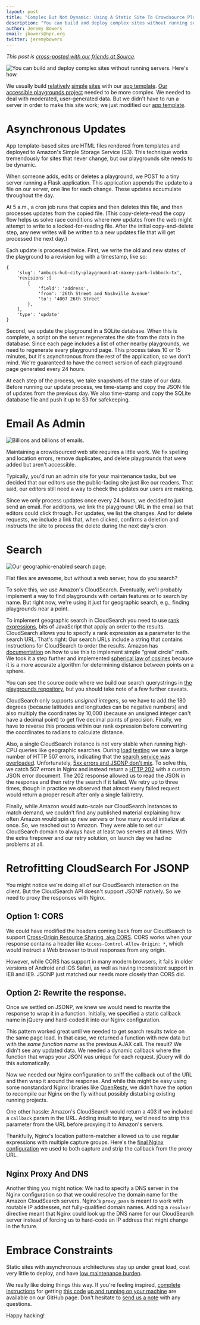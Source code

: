```yaml
---
layout: post
title: "Complex But Not Dynamic: Using A Static Site To Crowdsource Playgrounds"
description: "You can build and deploy complex sites without running servers. Here's how."
author: Jeremy Bowers
email: jbowers@npr.org
twitter: jeremybowers
---
```

*This post is [cross-posted with our friends at Source](http://source.mozillaopennews.org/en-US/articles/dont-go-full-server/).*

![You can build and deploy complex sites without running servers. Here's how.](/img/posts/playgrounds_header.png)

We usually build [relatively](http://apps.npr.org/fire-forecast/) [simple](http://apps.npr.org/moore-oklahoma-tornado-damage/) [sites](http://apps.npr.org/buried-in-grain/) with our [app template](http://blog.apps.npr.org/2013/02/14/app-template-redux.html). [Our accessible playgrounds project](http://apps.npr.org/playgrounds/) needed to be more complex. We needed to deal with moderated, user-generated data. But we didn't have to run a server in order to make this site work; we just modified our [app template](https://github.com/nprapps/app-template/).

# Asynchronous Updates
App template-based sites are HTML files rendered from templates and deployed to Amazon's Simple Storage Service (S3). This technique works tremendously for sites that never change, but our playgrounds site needs to be dynamic.

When someone adds, edits or deletes a playground, we POST to a tiny server running a Flask application. This application appends the update to a file on our server, one line for each change. These updates accumulate throughout the day.

At 5 a.m., a cron job runs that copies and then deletes this file, and then processes updates from the copied file. (This copy-delete-read the copy flow helps us solve race conditions where new updates from the web might attempt to write to a locked-for-reading file. After the initial copy-and-delete step, any new writes will be written to a new updates file that will get processed the next day.)

Each update is processed twice. First, we write the old and new states of the playground to a revision log with a timestamp, like so:

	{
		'slug': 'ambucs-hub-city-playground-at-maxey-park-lubbock-tx',
		'revisions':[
			{
				'field': 'address',
				'from': '26th Street and Nashville Avenue'
				'to': '4007 26th Street'
			},
		],
		'type': 'update'
	}

Second, we update the playground in a SQLite database. When this is complete, a script on the server regenerates the site from the data in the database. Since each page includes a list of other nearby playgrounds, we need to regenerate every playground page. This process takes 10 or 15 minutes, but it's asynchronous from the rest of the application, so we don't mind. We're guaranteed to have the correct version of each playground page generated every 24 hours.

At each step of the process, we take snapshots of the state of our data. Before running our update process, we time-stamp and copy the JSON file of updates from the previous day. We also time-stamp and copy the SQLite database file and push it up to S3 for safekeeping.

# Email As Admin
![Billions and billions of emails.](/img/posts/playgrounds_admin.png)

Maintaining a crowdsourced web site requires a little work. We fix spelling and location errors, remove duplicates, and delete playgrounds that were added but aren't accessible.

Typically, you'd run an admin site for your maintenance tasks, but we decided that our editors use the public-facing site just like our readers. That said, our editors still need a way to check the updates our users are making.

Since we only process updates once every 24 hours, we decided to just send an email. For additions, we link the playground URL in the email so that editors could click through. For updates, we list the changes. And for delete requests, we include a link that, when clicked, confirms a deletion and instructs the site to process the delete during the next day's cron.


# Search
![Our geographic-enabled search page.](/img/posts/playgrounds_search.png)

Flat files are awesome, but without a web server, how do you search?

To solve this, we use Amazon's CloudSearch. Eventually, we'll probably implement a way to find playgrounds with certain features or to search by name. But right now, we're using it just for geographic search, e.g., finding playgrounds near a point.

To implement geographic search in CloudSearch you need to use [rank expressions](http://docs.aws.amazon.com/cloudsearch/latest/developerguide/rankexpressionquery.html), bits of JavaScript that apply an order to the results. CloudSearch allows you to specify a rank expression as a parameter to the search URL. That's right: Our search URLs include a string that contains instructions for CloudSearch to order the results. Amazon has [documentation](http://docs.aws.amazon.com/cloudsearch/latest/developerguide/geosearch.html) on how to use this to implement simple “great circle” math. We took it a step further and implemented [spherical law of cosines](http://www.movable-type.co.uk/scripts/latlong.html) because it is a more accurate algorithm for determining distance between points on a sphere.

You can see the source code where we build our search querystrings in [the playgrounds repository](https://github.com/nprapps/playgrounds2/blob/master/www/js/utils.js#L63), but you should take note of a few further caveats.

CloudSearch only supports *unsigned integers*, so we have to add the 180 degrees (because latitudes and longitudes can be negative numbers) and also multiply the coordinates by 10,000 (because an unsigned integer can't have a decimal point) to get five decimal points of precision. Finally, we have to reverse this process within our rank expression before converting the coordinates to radians to calculate distance.

Also, a single CloudSearch instance is not very stable when running high-CPU queries like geographic searches. During [load](https://github.com/newsapps/beeswithmachineguns) [testing](http://www.joedog.org/siege-home/) we saw a large number of HTTP 507 errors, indicating that the [search service was overloaded](http://docs.aws.amazon.com/cloudsearch/latest/developerguide/Search.StatusCodes.html). Unfortunately, [5xx errors and JSONP don't mix](http://designwithpc.com/post/11989720389/jsonp-error-handling-with-jquery-ajax). To solve this, we catch 507 errors in Nginx and instead return a [HTTP 202](http://www.w3.org/Protocols/rfc2616/rfc2616-sec10.html#sec10.2.3) with a custom JSON error document. The 202 response allowed us to read the JSON in the response and then retry the search if it failed. We retry up to three times, though in practice we observed that almost every failed request would return a proper result after only a single fail/retry.

Finally, while Amazon would auto-scale our CloudSearch instances to match demand, we couldn't find any published material explaining how often Amazon would spin up new servers or how many would initialize at once. So, we reached out to Amazon. They were able to set our CloudSearch domain to always have at least two servers at all times. With the extra firepower and our retry solution, on launch day we had no problems at all.

# Retrofitting CloudSearch For JSONP
You might notice we're doing all of our CloudSearch interaction on the client. But the CloudSearch API doesn't support JSONP natively. So we need to proxy the responses with Nginx.

## Option 1: CORS
We could have modified the headers coming back from our CloudSearch to support [Cross-Origin Resource Sharing, aka CORS](http://en.wikipedia.org/wiki/Cross-origin_resource_sharing). CORS works when your response contains a header like ```Access-Control-Allow-Origin: *```, which would instruct a Web browser to trust responses from any origin.

However, while CORS has support in many modern browsers, it fails in older versions of Android and iOS Safari, as well as having inconsistent support in IE8 and IE9. JSONP just matched our needs more closely than CORS did.

## Option 2: Rewrite the response.
Once we settled on JSONP, we knew we would need to rewrite the response to wrap it in a function. Initially, we specified a static callback name in jQuery and hard-coded it into our Nginx configuration.

This pattern worked great until we needed to get search results twice on the same page load. In that case, we returned a function with new data but with the *same function name* as the previous AJAX call. The result? We didn't see any updated data. We needed a dynamic callback where the function that wraps your JSON was unique for each request. jQuery will do this automatically.

Now we needed our Nginx configuration to sniff the callback out of the URL and then wrap it around the response. And while this might be easy using some nonstandard Nginx libraries like [OpenResty](http://openresty.org/), we didn't have the option to recompile our Nginx on the fly without possibly disturbing existing running projects.

One other hassle: Amazon's CloudSearch would return a 403 if we included a ```callback``` param in the URL. Adding insult to injury, we'd need to strip this parameter from the URL before proxying it to Amazon's servers.

Thankfully, Nginx's location pattern-matcher allowed us to use regular expressions with multiple capture groups. Here's the [final Nginx configuration](https://github.com/nprapps/playgrounds2/blob/master/confs/nginx.conf) we used to both capture and strip the callback from the proxy URL.

## Nginx Proxy And DNS
Another thing you might notice: We had to specify a DNS server in the Nginx configuration so that we could resolve the domain name for the Amazon CloudSearch servers. Nginx's ```proxy_pass``` is meant to work with routable IP addresses, not fully-qualified domain names. Adding a ```resolver``` directive meant that Nginx could look up the DNS name for our CloudSearch server instead of forcing us to hard-code an IP address that might change in the future.

# Embrace Constraints
Static sites with asynchronous architectures stay up under great load, cost very little to deploy, and have [low maintenance burden](http://source.mozillaopennews.org/en-US/learning/kill-all-your-darlings/).

We really like doing things this way. If you're feeling inspired, [complete instructions](https://github.com/nprapps/app-template) for getting [this code](https://github.com/nprapps/playgrounds2/) [up and running on your machine](http://blog.apps.npr.org/2013/06/06/how-to-setup-a-developers-environment.html) are available on our GitHub page. Don't hesitate to [send us a note](mailto:nprapps@npr.org) with any questions.

Happy hacking!